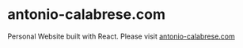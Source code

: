# antonio-calabrese.com
Personal Website built with React.
Please visit <a href="https://personalwebsite-eaf2d.web.app">antonio-calabrese.com</a>
